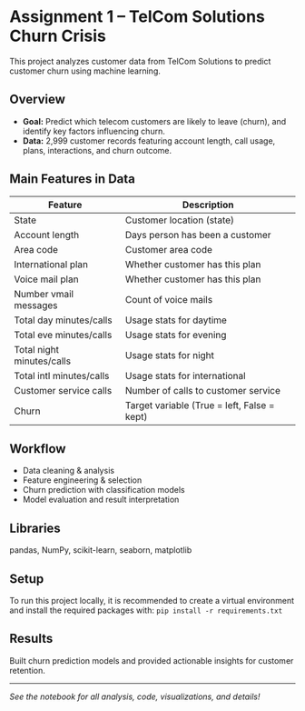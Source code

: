 # Assignment 1 – TelCom Solutions Churn Crisis

This project analyzes customer data from TelCom Solutions to predict customer churn using machine learning.

## Overview
- **Goal:** Predict which telecom customers are likely to leave (churn), and identify key factors influencing churn.
- **Data:** 2,999 customer records featuring account length, call usage, plans, interactions, and churn outcome.

## Main Features in Data
| Feature                   | Description                                 |
|---------------------------|---------------------------------------------|
| State                     | Customer location (state)                    |
| Account length            | Days person has been a customer              |
| Area code                 | Customer area code                           |
| International plan        | Whether customer has this plan               |
| Voice mail plan           | Whether customer has this plan               |
| Number vmail messages     | Count of voice mails                         |
| Total day minutes/calls   | Usage stats for daytime                      |
| Total eve minutes/calls   | Usage stats for evening                      |
| Total night minutes/calls | Usage stats for night                        |
| Total intl minutes/calls  | Usage stats for international                |
| Customer service calls    | Number of calls to customer service          |
| Churn                     | Target variable (True = left, False = kept) |

## Workflow
- Data cleaning & analysis
- Feature engineering & selection
- Churn prediction with classification models
- Model evaluation and result interpretation

## Libraries
pandas, NumPy, scikit-learn, seaborn, matplotlib

## Setup
To run this project locally, it is recommended to create a virtual environment and install the required packages with: `pip install -r requirements.txt`

## Results
Built churn prediction models and provided actionable insights for customer retention.

---

*See the notebook for all analysis, code, visualizations, and details!*


